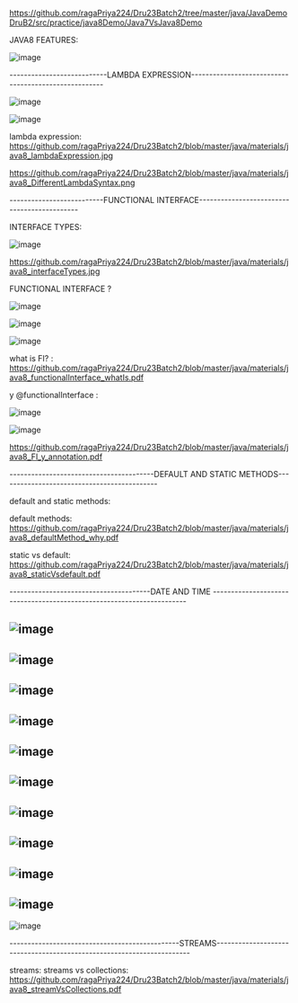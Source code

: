 https://github.com/ragaPriya224/Dru23Batch2/tree/master/java/JavaDemoDruB2/src/practice/java8Demo/Java7VsJava8Demo

JAVA8 FEATURES:

![image](https://github.com/ragaPriya224/Dru23Batch1/assets/90038032/b65ee1e2-80cb-4d62-89f1-550e6136c9f1)

---------------------------LAMBDA EXPRESSION-----------------------------------------------------

![image](https://github.com/ragaPriya224/Dru23Batch2/assets/90038032/f1e5cbc8-02e7-4a87-bc07-48bef1ff7ac0)

![image](https://github.com/ragaPriya224/Dru23Batch2/assets/90038032/852b53b7-d490-447c-a307-d3b59fe616d4)


lambda expression: https://github.com/ragaPriya224/Dru23Batch2/blob/master/java/materials/java8_lambdaExpression.jpg

https://github.com/ragaPriya224/Dru23Batch2/blob/master/java/materials/java8_DifferentLambdaSyntax.png

--------------------------FUNCTIONAL INTERFACE--------------------------------------------

INTERFACE TYPES:

![image](https://github.com/ragaPriya224/Dru23Batch2/assets/90038032/c6a5495b-af34-4fef-9dcc-c180b90b3607)

  https://github.com/ragaPriya224/Dru23Batch2/blob/master/java/materials/java8_interfaceTypes.jpg

FUNCTIONAL INTERFACE ? 

![image](https://github.com/ragaPriya224/Dru23Batch2/assets/90038032/1b7472dd-e325-4975-99ef-b3bcc12441d9)

![image](https://github.com/ragaPriya224/Dru23Batch2/assets/90038032/535e10ec-eea3-4f40-a9a9-32f421389c2e)

![image](https://github.com/ragaPriya224/Dru23Batch2/assets/90038032/3780f73d-20bf-4085-8932-3f720329be75)


   what is FI? : 
     https://github.com/ragaPriya224/Dru23Batch2/blob/master/java/materials/java8_functionalInterface_whatIs.pdf

y @functionalInterface : 

![image](https://github.com/ragaPriya224/Dru23Batch2/assets/90038032/91a14405-0e2a-4483-8199-98cfc116c5de)

![image](https://github.com/ragaPriya224/Dru23Batch2/assets/90038032/5ae34672-b2e5-4417-b872-162ad069399f)


 https://github.com/ragaPriya224/Dru23Batch2/blob/master/java/materials/java8_FI_y_annotation.pdf
 
  ----------------------------------------DEFAULT AND STATIC METHODS--------------------------------------------
  
 default and static methods: 
 
  default methods: https://github.com/ragaPriya224/Dru23Batch2/blob/master/java/materials/java8_defaultMethod_why.pdf
      
 static vs default: https://github.com/ragaPriya224/Dru23Batch2/blob/master/java/materials/java8_staticVsdefault.pdf
      
---------------------------------------DATE AND TIME ----------------------------------------------------------------------


![image](https://github.com/ragaPriya224/Dru23Batch1/assets/90038032/6293e590-4a88-4616-842f-cfd61e60b928)
---------------------------------------------------------------------------------------------------------------------
![image](https://github.com/ragaPriya224/Dru23Batch1/assets/90038032/9c1637fc-e849-473f-a1cb-490138fdb0ce)
---------------------------------------------------------------------------------------------------------------------
![image](https://github.com/ragaPriya224/Dru23Batch1/assets/90038032/58cac60b-cf16-42dc-8e50-e25cdb3fbe81)
---------------------------------------------------------------------------------------------------------------------
![image](https://github.com/ragaPriya224/Dru23Batch1/assets/90038032/6863b63d-83e4-458a-bee9-77f24e9514aa)
---------------------------------------------------------------------------------------------------------------------
![image](https://github.com/ragaPriya224/Dru23Batch1/assets/90038032/cf2f63cd-0eb4-4809-b976-4b913d47abc1)
---------------------------------------------------------------------------------------------------------------------
![image](https://github.com/ragaPriya224/Dru23Batch1/assets/90038032/af5ceb3e-046c-4a87-99fe-a43b3b63fef0)
---------------------------------------------------------------------------------------------------------------------
![image](https://github.com/ragaPriya224/Dru23Batch1/assets/90038032/3880b952-f565-4dda-a191-574613b101ff)
---------------------------------------------------------------------------------------------------------------------
![image](https://github.com/ragaPriya224/Dru23Batch1/assets/90038032/e5db9ec5-3629-4c24-a13c-4b1eb3cad870)
---------------------------------------------------------------------------------------------------------------------
![image](https://github.com/ragaPriya224/Dru23Batch1/assets/90038032/ee12365e-3e99-49f5-83cf-0e2968b2c975)
---------------------------------------------------------------------------------------------------------------------
![image](https://github.com/ragaPriya224/Dru23Batch1/assets/90038032/f663fcc9-6983-4215-8946-047789fea0e1)
---------------------------------------------------------------------------------------------------------------------
![image](https://github.com/ragaPriya224/Dru23Batch1/assets/90038032/01cada93-7d66-4855-b63e-5d73fd3a1477)

-----------------------------------------------STREAMS----------------------------------------------------------------------


streams: streams vs collections: https://github.com/ragaPriya224/Dru23Batch2/blob/master/java/materials/java8_streamVsCollections.pdf



